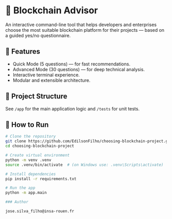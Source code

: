 # 🧭 Blockchain Advisor

An interactive command-line tool that helps developers and enterprises choose the most suitable blockchain platform for their projects — based on a guided yes/no questionnaire.

## 🚀 Features
- Quick Mode (5 questions) — for fast recommendations.
- Advanced Mode (30 questions) — for deep technical analysis.
- Interactive terminal experience.
- Modular and extensible architecture.

## 🧩 Project Structure
See `/app` for the main application logic and `/tests` for unit tests.

## 🧠 How to Run
```bash
# Clone the repository
git clone https://github.com/EdilsonFilho/choosing-blockchain-project.git
cd choosing-blockchain-project

# Create virtual environment
python -m venv .venv
source .venv/bin/activate  # (on Windows use: .venv\Scripts\activate)

# Install dependencies
pip install -r requirements.txt

# Run the app
python -m app.main

### Author

jose.silva_filho@insa-rouen.fr
